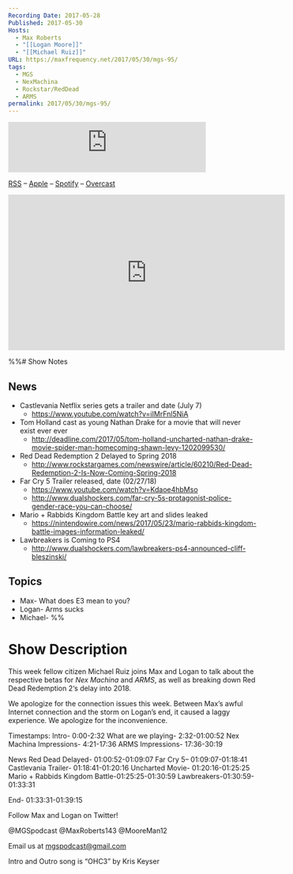 ```yaml
---
Recording Date: 2017-05-28
Published: 2017-05-30
Hosts:
  - Max Roberts
  - "[[Logan Moore]]"
  - "[[Michael Ruiz]]"
URL: https://maxfrequency.net/2017/05/30/mgs-95/
tags:
  - MGS
  - NexMachina
  - Rockstar/RedDead
  - ARMS
permalink: 2017/05/30/mgs-95/
---
```

<iframe src="https://podcasters.spotify.com/pod/show/millennialgamingspeak/embed/episodes/Episode-95-Red-Deads-Delay-and-Nex-Machina-Impressions-e1adht7/a-a6ts46h" height="102px" width="400px" frameborder="0" scrolling="no"></iframe>

[RSS](https://anchor.fm/s/74aa3858/podcast/rss) – [Apple](https://podcasts.apple.com/us/podcast/episode-3-gdc-wrap-up/id1000915981?i=1000542222515) – [Spotify](https://open.spotify.com/episode/7wePXT4Bt22LWifVLx3n8y) – [Overcast](https://overcast.fm/+EtIgeWxEU)

<div class=iframe-container>
<iframe width="560" height="315" src="https://www.youtube-nocookie.com/embed/jHyeu6Ppbzs?si=LFKpAu0uVsSeyYht" title="YouTube video player" frameborder="0" allow="accelerometer; autoplay; clipboard-write; encrypted-media; gyroscope; picture-in-picture; web-share" allowfullscreen></iframe>
</div>

%%# Show Notes

## News

- Castlevania Netflix series gets a trailer and date (July 7)
	- https://www.youtube.com/watch?v=iIMrFnl5NiA 
- Tom Holland cast as young Nathan Drake for a movie that will never exist ever ever
	- http://deadline.com/2017/05/tom-holland-uncharted-nathan-drake-movie-spider-man-homecoming-shawn-levy-1202099530/ 
- Red Dead Redemption 2 Delayed to Spring 2018
	- http://www.rockstargames.com/newswire/article/60210/Red-Dead-Redemption-2-Is-Now-Coming-Spring-2018 
- Far Cry 5 Trailer released, date (02/27/18)
	- https://www.youtube.com/watch?v=Kdaoe4hbMso 
	- http://www.dualshockers.com/far-cry-5s-protagonist-police-gender-race-you-can-choose/
- Mario + Rabbids Kingdom Battle key art and slides leaked
	- https://nintendowire.com/news/2017/05/23/mario-rabbids-kingdom-battle-images-information-leaked/ 
- Lawbreakers is Coming to PS4
	- http://www.dualshockers.com/lawbreakers-ps4-announced-cliff-bleszinski/
## Topics

- Max- What does E3 mean to you?
- Logan- Arms sucks
- Michael- %%
# Show Description

This week fellow citizen Michael Ruiz joins Max and Logan to talk about the respective betas for *Nex Machina* and *ARMS*, as well as breaking down Red Dead Redemption 2‘s delay into 2018.

We apologize for the connection issues this week. Between Max’s awful Internet connection and the storm on Logan’s end, it caused a laggy experience. We apologize for the inconvenience.

Timestamps:
Intro- 0:00-2:32
What are we playing- 2:32-01:00:52
Nex Machina Impressions- 4:21-17:36
ARMS Impressions- 17:36-30:19

News
Red Dead Delayed- 01:00:52-01:09:07
Far Cry 5– 01:09:07-01:18:41
Castlevania Trailer- 01:18:41-01:20:16
Uncharted Movie- 01:20:16-01:25:25
Mario + Rabbids Kingdom Battle-01:25:25-01:30:59
Lawbreakers-01:30:59-01:33:31

End- 01:33:31-01:39:15

Follow Max and Logan on Twitter!

@MGSpodcast
@MaxRoberts143
@MooreMan12

Email us at mgspodcast@gmail.com

Intro and Outro song is “OHC3” by Kris Keyser